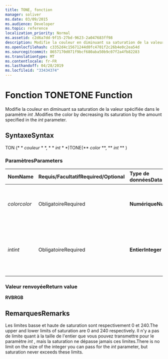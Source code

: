 ```yaml
---
title: TONE, fonction
manager: soliver
ms.date: 03/09/2015
ms.audience: Developer
ms.topic: reference
localization_priority: Normal
ms.assetid: c2d6a7dd-9f15-27bd-9623-2a047683ff98
description: Modifie la couleur en diminuant sa saturation de la valeur spécifiée dans le paramètre int.
ms.openlocfilehash: c3352d4c15671244d0fc4701f2c26b4e0c2ea54d
ms.sourcegitcommit: 8657170d071f9bcf680aba50b9c07f2a4fb82283
ms.translationtype: MT
ms.contentlocale: fr-FR
ms.lasthandoff: 04/28/2019
ms.locfileid: "33434374"
---
```

# <a name="tone-function"></a><span data-ttu-id="34e8d-103">Fonction TONE</span><span class="sxs-lookup"><span data-stu-id="34e8d-103">TONE Function</span></span>

<span data-ttu-id="34e8d-104">Modifie la couleur en diminuant sa saturation de la valeur spécifiée dans le paramètre _int_ .</span><span class="sxs-lookup"><span data-stu-id="34e8d-104">Modifies the color by decreasing its saturation by the amount specified in the  _int_ parameter.</span></span> 
  
## <a name="syntax"></a><span data-ttu-id="34e8d-105">Syntaxe</span><span class="sxs-lookup"><span data-stu-id="34e8d-105">Syntax</span></span>

<span data-ttu-id="34e8d-106">TON (\* \* *couleur* \* \*, \* \* *int* \* \*)</span><span class="sxs-lookup"><span data-stu-id="34e8d-106">TONE(\*\* *color* \*\*, \*\* *int* \*\* )</span></span> 
  
### <a name="parameters"></a><span data-ttu-id="34e8d-107">Paramètres</span><span class="sxs-lookup"><span data-stu-id="34e8d-107">Parameters</span></span>

|<span data-ttu-id="34e8d-108">**Nom**</span><span class="sxs-lookup"><span data-stu-id="34e8d-108">**Name**</span></span>|<span data-ttu-id="34e8d-109">**Requis/Facultatif**</span><span class="sxs-lookup"><span data-stu-id="34e8d-109">**Required/Optional**</span></span>|<span data-ttu-id="34e8d-110">**Type de données**</span><span class="sxs-lookup"><span data-stu-id="34e8d-110">**Data Type**</span></span>|<span data-ttu-id="34e8d-111">**Description**</span><span class="sxs-lookup"><span data-stu-id="34e8d-111">**Description**</span></span>|
|:-----|:-----|:-----|:-----|
| <span data-ttu-id="34e8d-112">_color_</span><span class="sxs-lookup"><span data-stu-id="34e8d-112">_color_</span></span> <br/> |<span data-ttu-id="34e8d-113">Obligatoire</span><span class="sxs-lookup"><span data-stu-id="34e8d-113">Required</span></span>  <br/> |<span data-ttu-id="34e8d-114">**Numérique**</span><span class="sxs-lookup"><span data-stu-id="34e8d-114">**Numeric**</span></span> <br/> |<span data-ttu-id="34e8d-115">Index de couleurs Microsoft Visio ou valeur RVB de la couleur.</span><span class="sxs-lookup"><span data-stu-id="34e8d-115">The Microsoft Visio color index or RGB value of the color.</span></span>  <br/> |
| <span data-ttu-id="34e8d-116">_int_</span><span class="sxs-lookup"><span data-stu-id="34e8d-116">_int_</span></span> <br/> |<span data-ttu-id="34e8d-117">Obligatoire</span><span class="sxs-lookup"><span data-stu-id="34e8d-117">Required</span></span>  <br/> |<span data-ttu-id="34e8d-118">**Entier**</span><span class="sxs-lookup"><span data-stu-id="34e8d-118">**Integer**</span></span> <br/> |<span data-ttu-id="34e8d-119">Valeur de diminution de la saturation de la couleur.</span><span class="sxs-lookup"><span data-stu-id="34e8d-119">The amount by which to decrease the saturation of the color.</span></span> <span data-ttu-id="34e8d-120">Elle peut être positive ou négative.</span><span class="sxs-lookup"><span data-stu-id="34e8d-120">Can be positive or negative.</span></span>  <br/> |
   
### <a name="return-value"></a><span data-ttu-id="34e8d-121">Valeur renvoyée</span><span class="sxs-lookup"><span data-stu-id="34e8d-121">Return value</span></span>

 <span data-ttu-id="34e8d-122">**RVB**</span><span class="sxs-lookup"><span data-stu-id="34e8d-122">**RGB**</span></span>
  
## <a name="remarks"></a><span data-ttu-id="34e8d-123">Remarques</span><span class="sxs-lookup"><span data-stu-id="34e8d-123">Remarks</span></span>

<span data-ttu-id="34e8d-124">Les limites basse et haute de saturation sont respectivement 0 et 240.</span><span class="sxs-lookup"><span data-stu-id="34e8d-124">The upper and lower limits of saturation are 0 and 240 respectively.</span></span> <span data-ttu-id="34e8d-125">Il n'y a pas de limite quant à la taille de l'entier que vous pouvez transmettre pour le paramètre _int_ , mais la saturation ne dépasse jamais ces limites.</span><span class="sxs-lookup"><span data-stu-id="34e8d-125">There is no limit on the size of the integer you can pass for the  _int_ parameter, but saturation never exceeds these limits.</span></span> 
  

